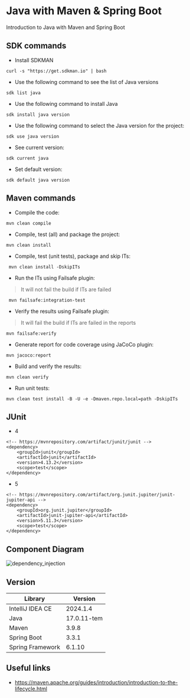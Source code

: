 # Java with Maven & Spring Boot
Introduction to Java with Maven and Spring Boot

## SDK commands
- Install SDKMAN
```
curl -s "https://get.sdkman.io" | bash
```

- Use the following command to see the list of Java versions
```
sdk list java
```

- Use the following command to install Java
```
sdk install java version
```

- Use the following command to select the Java version for the project:
```
sdk use java version
```

- See current version:
```
sdk current java
```

- Set default version:
```
sdk default java version
```

## Maven commands
- Compile the code:
```
mvn clean compile
```

- Compile, test (all) and package the project:
```
mvn clean install
```

- Compile, test (unit tests), package and skip ITs:
```
 mvn clean install -DskipITs
```

- Run the ITs using Failsafe plugin:
> It will not fail the build if ITs are failed
```
 mvn failsafe:integration-test
```

- Verify the results using Failsafe plugin:
> It will fail the build if ITs are failed in the reports
```
mvn failsafe:verify
```


- Generate report for code coverage using JaCoCo plugin:
```
mvn jacoco:report
```

- Build and verify the results:
```
mvn clean verify
```

- Run unit tests:
```
mvn clean test install -B -U -e -Dmaven.repo.local=path -DskipITs
```

## JUnit
- 4
```
<!-- https://mvnrepository.com/artifact/junit/junit -->
<dependency>
    <groupId>junit</groupId>
    <artifactId>junit</artifactId>
    <version>4.13.2</version>
    <scope>test</scope>
</dependency>
```
- 5
```
<!-- https://mvnrepository.com/artifact/org.junit.jupiter/junit-jupiter-api -->
<dependency>
    <groupId>org.junit.jupiter</groupId>
    <artifactId>junit-jupiter-api</artifactId>
    <version>5.11.3</version>
    <scope>test</scope>
</dependency>
```


## Component Diagram
![dependency_injection](https://github.com/user-attachments/assets/39a22df7-9da1-4906-b305-68b240795feb)


## Version
| Library      | Version |
| -----------      | ----------- |
| IntelliJ IDEA CE | 2024.1.4    |
| Java             | 17.0.11-tem |
| Maven            | 3.9.8  |
| Spring Boot      | 3.3.1  |
| Spring Framework | 6.1.10 |

## Useful links
- https://maven.apache.org/guides/introduction/introduction-to-the-lifecycle.html

